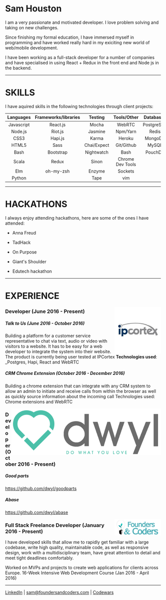 # Sam Houston

I am a very passionate and motivated developer. I love problem solving and taking on new challenges.

Since finishing my formal education, I have immersed myself in programming and have worked really hard in my exiciting new world of web/mobile development.

I have been working as a full-stack developer for a number of companies and have specialised in using React + Redux in the front end and Node js in the backend.

******

# SKILLS

I have aquired skills in the following technologies through client projects:

|Languages   |Frameworks/libraries   |Testing      | Tools/Other      |Databases  |
|:----------:|:---------------------:|:-----------:|:----------------:|:---------:|
|Javascript  | React.js              |Mocha        |WebRTC            |PostgreSQL  
|Node.js     | Riot.js               |Jasmine      |Npm/Yarn          |Redis
|CSS3        | Hapi.js               |Karma        |Heroku            |MongoDB
|HTML5       | Sass                  |Chai/Expect  |Git/Github        |MySQL
|Bash        | Bootstrap             |Nightwatch   |Bash              |PouchDB
|Scala       | Redux                 |Sinon        |Chrome Dev Tools  |
|Elm         | oh-my-zsh             |Enzyme       |Sockets           |
|Python      |                       |Tape         |vim

******

# HACKATHONS

I always enjoy attending hackathons, here are some of the ones I have attended:

* Anna Freud

* TadHack

* On Purpose

* Giant's Shoulder

* Edutech hackathon

******

# EXPERIENCE

[<img src="ipcortex_banner.png" align="right" height="150px" />](https://www.ipcortex.co.uk/)

### Developer (June 2016 - Present)

##### Talk to Us (June 2016 - October 2016)

Building a platform for a customer service representative to chat via text, audio or video with visitors to a website. It has to be easy for a web developer to integrate the system into their website. The product is currently being user tested at IPCortex **Technologies used**: _Postgres, Hapi, React and WebRTC

##### CRM Chrome Extension (October 2016 - December 2016)

Building a chrome extension that can integrate with any CRM system to allow an admin to initiate and receive calls from within the browser as well as quickly source information about the incoming call
Technologies used: Chrome extensions and WebRTC

[<img src="dwyl_banner.png" align="right" height="150px" />](http://www.dwyl.io)

### Developer (October 2016 - Present)

##### Good parts

https://github.com/dwyl/goodparts

##### Abase

https://github.com/dwyl/abase

[<img src="founders_and_coders_banner.png" align="right" width="150px" />](http://www.foundersandcoders.com)

### Full Stack Freelance Developer (January 2016 - Present)

I have developed skills that allow me to rapidly get familiar with a large codebase, write high quality, maintainable code, as well as responsive design, work with a multidisciplinary team, have great attention to detail and meet tight deadlines comfortably.

Worked on MVPs and projects to create web applications for clients across Europe.
16-Week Intensive Web Development Course (Jan 2016 - April 2016)

*********************************************

[LinkedIn](https://www.linkedin.com/in/sam-houston-b8282b109?trk=nav_responsive_tab_profile_pic) | <sam@foundersandcoders.com> | [Codewars](http://www.codewars.com/users/shouston3)
